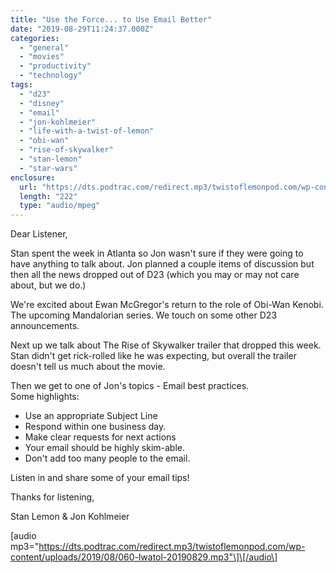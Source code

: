```yaml
---
title: "Use the Force... to Use Email Better"
date: "2019-08-29T11:24:37.000Z"
categories: 
  - "general"
  - "movies"
  - "productivity"
  - "technology"
tags: 
  - "d23"
  - "disney"
  - "email"
  - "jon-kohlmeier"
  - "life-with-a-twist-of-lemon"
  - "obi-wan"
  - "rise-of-skywalker"
  - "stan-lemon"
  - "star-wars"
enclosure: 
  url: "https://dts.podtrac.com/redirect.mp3/twistoflemonpod.com/wp-content/uploads/2019/08/060-lwatol-20190829.mp3"
  length: "222"
  type: "audio/mpeg"
---
```


Dear Listener,

Stan spent the week in Atlanta so Jon wasn't sure if they were going to have anything to talk about. Jon planned a couple items of discussion but then all the news dropped out of D23 (which you may or may not care about, but we do.)

We're excited about Ewan McGregor's return to the role of Obi-Wan Kenobi. The upcoming Mandalorian series. We touch on some other D23 announcements.

Next up we talk about The Rise of Skywalker trailer that dropped this week. Stan didn't get rick-rolled like he was expecting, but overall the trailer doesn't tell us much about the movie.

Then we get to one of Jon's topics - Email best practices.  
Some highlights:

- Use an appropriate Subject Line
- Respond within one business day.
- Make clear requests for next actions
- Your email should be highly skim-able.
- Don't add too many people to the email.

Listen in and share some of your email tips!

Thanks for listening,

Stan Lemon & Jon Kohlmeier

\[audio mp3="https://dts.podtrac.com/redirect.mp3/twistoflemonpod.com/wp-content/uploads/2019/08/060-lwatol-20190829.mp3"\]\[/audio\]
